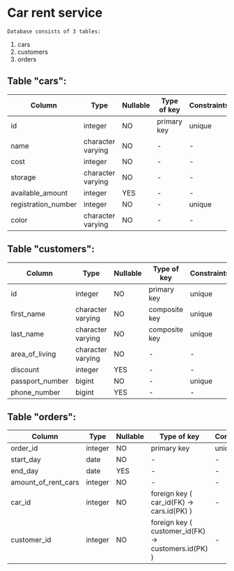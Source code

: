 Car rent service
================

	Database consists of 3 tables:
1. cars
2. customers
3. orders


Table "cars":
--------------

Column | Type | Nullable | Type of key | Constraints 
--- | --- | --- | --- | ---
id | integer |  NO | primary key | unique
name | character varying |  NO |  - |  -
cost | integer |  NO |  - |  -
storage | character varying |  NO |  - |  -
available_amount | integer | YES | - |  -
registration_number | integer | NO | - |  unique
color | character varying | NO | - |  -



Table "customers":
--------------

Column | Type | Nullable | Type of key | Constraints 
--- | --- | --- | --- | ---
id | integer |  NO |  primary key |  unique 
first_name | character varying |  NO |  composite key |  unique 
last_name | character varying |  NO |  composite key |  unique 
area_of_living | character varying |  NO |  - |  - 
discount | integer |  YES |  - |  - 
passport_number | bigint |  NO |  - |  unique 
phone_number | bigint |  YES |  - |  - 



Table "orders":
--------------

Column | Type | Nullable | Type of key | Constraints 
--- | --- | --- | --- | ---
order_id | integer |  NO |  primary key |  unique 
start_day | date |  NO |  - |  - 
end_day | date |  YES |  - |  - 
amount_of_rent_cars | integer |  NO |  - |  - 
car_id | integer |  NO |  foreign key ( car_id(FK) -> cars.id(PK) ) |  - 
customer_id | integer | NO | foreign key ( customer_id(FK) -> customers.id(PK) ) |  - 
